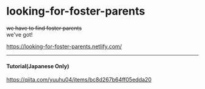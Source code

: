 # looking-for-foster-parents
~~we have to find foster parents~~  
we've got!

https://looking-for-foster-parents.netlify.com/

---

#### Tutorial(Japanese Only)

https://qiita.com/yuuhu04/items/bc8d267b64ff05edda20
